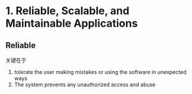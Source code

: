 # 1.  Reliable, Scalable, and Maintainable Applications

## Reliable
关键在于
1. tolerate the user making mistakes or using the software in unexpected ways
2. The system prevents any unauthorized access and abuse